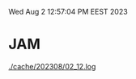 Wed Aug  2 12:57:04 PM EEST 2023
# JAM
<a href='./cache/202308/02_12.log'>./cache/202308/02_12.log</a>
